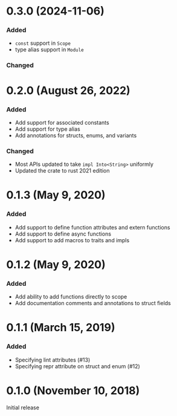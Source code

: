 # 0.3.0 (2024-11-06)

### Added
- `const` support in `Scope`
- type alias support in `Module`

### Changed

# 0.2.0 (August 26, 2022)

### Added
- Add support for associated constants
- Add support for type alias
- Add annotations for structs, enums, and variants

### Changed
- Most APIs updated to take `impl Into<String>` uniformly
- Updated the crate to rust 2021 edition

# 0.1.3 (May 9, 2020)

### Added
- Add support to define function attributes and extern functions
- Add support to define async functions
- Add support to add macros to traits and impls

# 0.1.2 (May 9, 2020)

### Added
- Add ability to add functions directly to scope
- Add documentation comments and annotations to struct fields

# 0.1.1 (March 15, 2019)

### Added
- Specifying lint attributes (#13)
- Specifying repr attribute on struct and enum (#12)

# 0.1.0 (November 10, 2018)

Initial release
